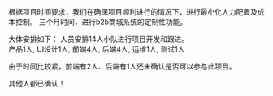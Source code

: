 根据项目时间要求，我们在确保项目顺利进行的情况下，进行最小化人力配置及成本控制。
三个月时间，进行b2b商城系统的定制性功能。

大体安排如下：
人员安排14人小队进行项目开发和跟进。<br>
产品1人, UI设计1人, 前端4人, 后端4人, 运维1人, 测试1人

由于时间比较紧，前端有2人、后端有1人还未确认是否可以参与此项目。<br>

其他人都已确认！